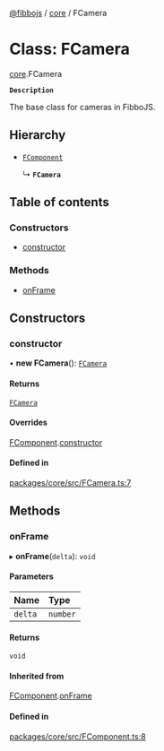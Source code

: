 [@fibbojs](/api/index)  / [core](/api/modules/core_src) / FCamera

# Class: FCamera

[core](/api/modules/core_src).FCamera

**`Description`**

The base class for cameras in FibboJS.

## Hierarchy

- [`FComponent`](core_src.FComponent.md)

  ↳ **`FCamera`**

## Table of contents

### Constructors

- [constructor](core_src.FCamera.md#constructor)

### Methods

- [onFrame](core_src.FCamera.md#onframe)

## Constructors

### constructor

• **new FCamera**(): [`FCamera`](core_src.FCamera.md)

#### Returns

[`FCamera`](core_src.FCamera.md)

#### Overrides

[FComponent](core_src.FComponent.md).[constructor](core_src.FComponent.md#constructor)

#### Defined in

[packages/core/src/FCamera.ts:7](https://github.com/fibbojs/fibbo/blob/9584d07c63ad13d7f8125433d0b79fffa747f5c1/packages/core/src/FCamera.ts#L7)

## Methods

### onFrame

▸ **onFrame**(`delta`): `void`

#### Parameters

| Name | Type |
| :------ | :------ |
| `delta` | `number` |

#### Returns

`void`

#### Inherited from

[FComponent](core_src.FComponent.md).[onFrame](core_src.FComponent.md#onframe)

#### Defined in

[packages/core/src/FComponent.ts:8](https://github.com/fibbojs/fibbo/blob/9584d07c63ad13d7f8125433d0b79fffa747f5c1/packages/core/src/FComponent.ts#L8)
